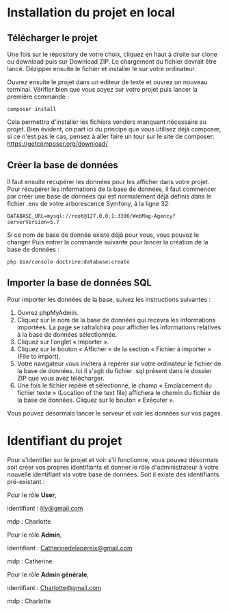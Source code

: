 # Installation du projet en local
## Télécharger le projet
Une fois sur le répository de votre choix,
cliquez en haut à droite sur clone ou download puis sur Download ZIP.
Le chargement du fichier devrait être lancé.
Dézipper ensuite le fichier et installer le sur votre ordinateur.

Ouvrez ensuite le projet dans un editeur de texte et ouvrez un nouveau terminal.
Vérifier bien que vous soyez sur votre projet puis lancer la première commande :
```
composer install
```
Cela permettra d'installer les fichiers vendors manquant nécessaire au projet.
Bien évident, on part ici du principe que vous utilisez déjà composer, si ce n'est pas le cas, pensez à aller faire un tour sur le site de composer:
https://getcomposer.org/download/

## Créer la base de données
Il faut ensuite récupérer les données pour les afficher dans votre projet.
Pour récupérer les informations de la base de données, il faut commencer par créer une base de données qui est normalement déjà définis dans le fichier .env de votre arborescence Symfony, à la ligne 32:

```
DATABASE_URL=mysql://root@127.0.0.1:3306/WebMag-Agency?serverVersion=5.7
```
Si ce nom de base de donnée existe déjà pour vous, vous pouvez le changer
Puis entrer la commande suivante pour lancer la création de la base de données :

```
php bin/console doctrine:database:create
```

## Importer la base de données SQL
Pour importer les données de la base, suivez les instructions suivantes :
1. Ouvrez phpMyAdmin.
2. Cliquez sur le nom de la base de données qui recevra les informations importées. La page se rafraîchira pour afficher les informations relatives à la base de données sélectionnée.
3. Cliquez sur l’onglet « Importer ».
4. Cliquez sur le bouton « Afficher » de la section « Fichier à importer » (File to import). 
5. Votre navigateur vous invitera à repérer sur votre ordinateur le fichier de la base de données. Ici il s'agit du fichier .sql présent dans le dossier ZIP que vous avez télécharger.
6. Une fois le fichier repéré et sélectionné, le champ « Emplacement du fichier texte » (Location of the text file) affichera le chemin du fichier de la base de données. Cliquez sur le bouton « Exécuter ».

Vous pouvez désormais lancer le serveur et voir les données sur vos pages.

# Identifiant du projet
Pour s'identifier sur le projet et voir s'il fonctionne, vous pouvez désormais soit créer vos propres 
identifiants et donner le rôle d'administrateur à votre nouvelle identifiant 
via votre base de données.
Soit il existe des identifiants pré-existant :

Pour le rôle **User**,

identifiant : lily@gmail.com

mdp : Charlotte

Pour le rôle **Admin**,

Identifiant : Catherinedelapereix@gmail.com

mdp : Catherine

Pour le rôle **Admin générale**,

identifiant : Charlotte@gmail.com

mdp : Charlotte
